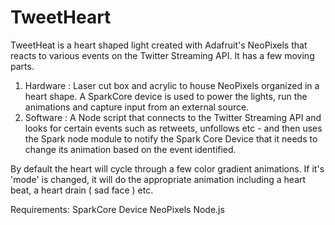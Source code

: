 TweetHeart
==========
TweetHeat is a heart shaped light created with Adafruit's NeoPixels that reacts to various events on the Twitter Streaming API. 
It has a few moving parts. 
1. Hardware : Laser cut box and acrylic to house NeoPixels organized in a heart shape. A SparkCore device is used to power the
lights, run the animations and capture input from an external source.
2. Software : A Node script that connects to the Twitter Streaming API and looks for certain events such as retweets, unfollows etc - 
and then uses the Spark node module to notify the Spark Core Device that it needs to change its animation based on the event identified. 

By default the heart will cycle through a few color gradient animations. If it's 'mode' is changed, it will do the appropriate animation including a 
heart beat, a heart drain ( sad face ) etc. 

Requirements:
SparkCore Device
NeoPixels
Node.js 
